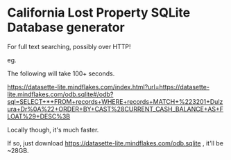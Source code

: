 # California Lost Property SQLite Database generator

For full text searching, possibly over HTTP!

eg.

The following will take 100+ seconds. 

https://datasette-lite.mindflakes.com/index.html?url=https://datasette-lite.mindflakes.com/odb.sqlite#/odb?sql=SELECT+*+FROM+records+WHERE+records+MATCH+%223201+Dulzura+Dr%0A%22+ORDER+BY+CAST%28CURRENT_CASH_BALANCE+AS+FLOAT%29+DESC%3B

Locally though, it's much faster.

If so, just download https://datasette-lite.mindflakes.com/odb.sqlite , it'll be ~28GB.
